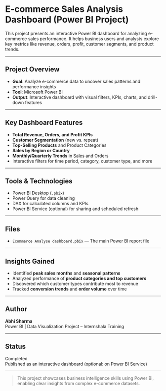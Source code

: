 #  E-commerce Sales Analysis Dashboard (Power BI Project)

This project presents an interactive Power BI dashboard for analyzing e-commerce sales performance. It helps business users and analysts explore key metrics like revenue, orders, profit, customer segments, and product trends.

---

##  Project Overview

- **Goal**: Analyze e-commerce data to uncover sales patterns and performance insights
- **Tool**: Microsoft Power BI
- **Output**: Interactive dashboard with visual filters, KPIs, charts, and drill-down features

---

## Key Dashboard Features

-  **Total Revenue, Orders, and Profit KPIs**
-  **Customer Segmentation** (new vs. repeat)
-  **Top-Selling Products** and Product Categories
-  **Sales by Region or Country**
-  **Monthly/Quarterly Trends** in Sales and Orders
-  Interactive filters for time period, category, customer type, and more

---

##  Tools & Technologies

- Power BI Desktop (`.pbix`)
- Power Query for data cleaning
- DAX for calculated columns and KPIs
- Power BI Service (optional) for sharing and scheduled refresh

---

##  Files

- `Ecommerce Analyse dashboard.pbix` — The main Power BI report file

---

##  Insights Gained

- Identified **peak sales months** and **seasonal patterns**
- Analyzed performance of **product categories and top customers**
- Discovered which customer types contribute most to revenue
- Tracked **conversion trends** and **order volume** over time

---

##  Author

**Abhi Sharma**  
Power BI | Data Visualization Project – Internshala Training

---

##  Status

 Completed  
 Published as an interactive dashboard (optional: on Power BI Service)

---

>  This project showcases business intelligence skills using Power BI, enabling clear insights from complex e-commerce datasets.

